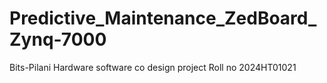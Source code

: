 # Predictive_Maintenance_ZedBoard_Zynq-7000
Bits-Pilani Hardware software co design project Roll no 2024HT01021
